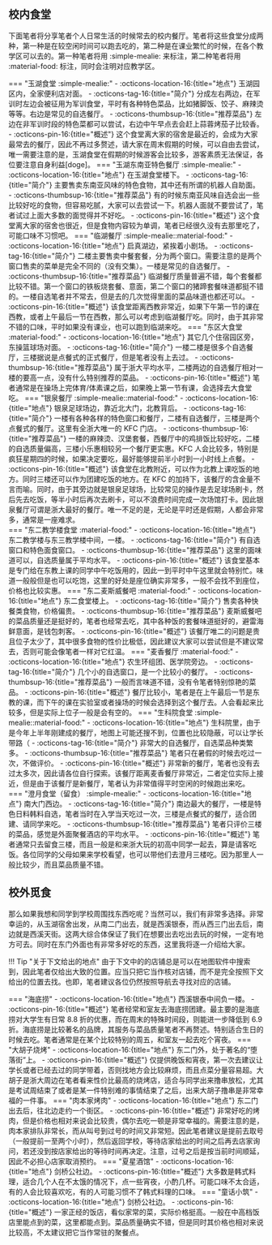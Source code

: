 ## 校内食堂

下面笔者将分享笔者个人日常生活的时候常去的校内餐厅。笔者将这些食堂分成两种，第一种是在较空闲时间可以跑去吃的，第二种是在课业繁忙的时候，在各个教学区可以去的。第一种笔者将用 :simple-mealie: 来标注，第二种笔者将用 :material-food: 标注，同时会注明对应教学区。

=== "玉湖食堂 :simple-mealie:"
    - :octicons-location-16:{title="地点"} 玉湖园区内，全家便利店对面。
    - :octicons-tag-16:{title="简介"} 分成左右两边，在军训时左边会被征用为军训食堂，平时有各种特色菜品，比如猪脚饭、饺子、麻辣烫等等。右边是常见的自选餐厅。
    - :octicons-thumbsup-16:{title="推荐菜品"} 左边在非军训时段的特色菜都可以尝试，右边中午早点去会赶上蒜蓉烤茄子比较香。
    - :octicons-pin-16:{title="概述"} 这个食堂离大家的宿舍是最近的，会成为大家最常去的餐厅，因此不再过多赘述，请大家在周末假期的时候，可以自由去尝试，唯一需要注意的是，玉湖食堂在假期的时候游客会比较多，游客素质无法保证，各位要注意自身利益[doge]。
=== "玉湖东南亚特色餐厅 :simple-mealie:"
    - :octicons-location-16:{title="地点"} 在玉湖食堂楼下。
    - :octicons-tag-16:{title="简介"} 主要售卖东南亚风味的特色食物，其中还有所谓的机器人自助面。
    - :octicons-thumbsup-16:{title="推荐菜品"} 有的时候东南亚风味自选会出一些比较好吃的食物，但容易吃腻，大家可以去尝试一下。机器人面就不要尝试了，笔者试过上面大多数的面觉得并不好吃。
    - :octicons-pin-16:{title="概述"} 这个食堂离大家的宿舍也很近，但是食物内容较为单调，笔者已经很久没有去那里吃了，可能口味不习惯吧。
=== "临湖餐厅 :simple-mealie::material-food:"
    - :octicons-location-16:{title="地点"} 启真湖边，紧挨着小剧场。
    - :octicons-tag-16:{title="简介"} 二楼主要售卖中餐套餐，分为两个窗口。需要注意的是两个窗口售卖的菜单是完全不同的（没有交集）。一楼是常见的自选餐厅。
    - :octicons-thumbsup-16:{title="推荐菜品"} 临湖餐厅质量普遍不错，每个套餐都比较不错。第一个窗口的铁板烧套餐、意面，第二个窗口的猪蹄套餐味道都挺不错的。一楼自选笔者并不常去，但是去的几次觉得里面的菜品味道也都还可以。
    - :octicons-pin-16:{title="概述"} 该食堂距离西教非常近，如果下午第一节的课在西教，或者上午最后一节在西教，那么可以考虑到临湖餐厅吃。同时，由于其非常不错的口味，平时如果没有课业，也可以跑到临湖来吃。
=== "东区大食堂 :material-food:"
    - :octicons-location-16:{title="地点"} 其它几个住宿园区旁，东操篮球场对面。
    - :octicons-tag-16:{title="简介"} 一楼二楼是很多个自选餐厅，三楼据说是点餐式的正式餐厅，但是笔者没有上去过。
    - :octicons-thumbsup-16:{title="推荐菜品"} 属于浙大平均水平，二楼两边的自选餐厅相对一楼的要高一点，没有什么特别推荐的菜品。
    - :octicons-pin-16:{title="概述"} 笔者通常是在操场上完体育/体素课之后，如果晚上第一节有课，会选择去大食堂吃。
=== "银泉餐厅 :simple-mealie::material-food:"
    - :octicons-location-16:{title="地点"} 银泉足球场边，靠近北大门，北教背后。
    - :octicons-tag-16:{title="简介"} 一楼有各种各样的特色窗口和餐厅，二楼有自选餐厅，三楼是两个点餐式的餐厅。这里有全浙大唯一的 KFC 门店。
    - :octicons-thumbsup-16:{title="推荐菜品"} 一楼的麻辣烫、汉堡套餐，西餐厅中的鸡排饭比较好吃，二楼的自选质量偏高，三楼小乐惠相较另一个餐厅更实惠。KFC 人会比较多，特别是疯狂星期四的时候，如果决定要吃，最好能够提前半小时到一小时线上点餐。
    - :octicons-pin-16:{title="概述"} 该食堂在北教附近，可以作为北教上课吃饭的地方。同时三楼还可以作为团建吃饭的地方。在 KFC 的加持下，该餐厅的含金量不言而喻。同时，由于其旁边就是银泉足球场，比较常见的操作是去足球场刷卡，然后先去吃饭，等半小时后再次去刷卡，可以不浪费时间完成一次场馆打卡。因此银泉餐厅可谓是浙大最好的餐厅。唯一不足的是，无论是平时还是假期，人都会非常多，通常是一座难求。
<br>
=== "东二教学楼食堂 :material-food:"
    - :octicons-location-16:{title="地点"} 东二教学楼与东三教学楼中间，一楼。
    - :octicons-tag-16:{title="简介"} 有自选窗口和特色面食窗口。
    - :octicons-thumbsup-16:{title="推荐菜品"} 这里的面味道可以，自选质量属于平均水平。
    - :octicons-pin-16:{title="概述"} 该食堂基本是专门给在东教上课的同学中午吃饭用的，因此一到平时中午这里就会特别忙。味道一般般但是也可以吃饱，这里的好处是座位确实非常多，一般不会找不到座位，价格也比较实惠。
=== "东二麦斯威餐吧 :material-food:"
    - :octicons-location-16:{title="地点"} 东二食堂楼上。
    - :octicons-tag-16:{title="简介"} 售卖各种快餐类食物，价格偏贵。
    - :octicons-thumbsup-16:{title="推荐菜品"} 麦斯威餐吧的菜品质量还是挺好的，笔者也经常去吃，其中各种饭的套餐味道挺好的，避雷海鲜意面，是钱包刺客。
    - :octicons-pin-16:{title="概述"} 该餐厅唯二的问题是贵且位子太少了，其中很多食物的性价比极低，因此建议大家可以尝试但是不建议常去，否则可能会像笔者一样对它红温。
=== "麦香餐厅 :material-food:"
    - :octicons-location-16:{title="地点"} 农生环组团、医学院旁边。
    - :octicons-tag-16:{title="简介"} 几个小的自选窗口，是一个比较小的餐厅。
    - :octicons-thumbsup-16:{title="推荐菜品"} 一般而言味道不错，没有令笔者特别惊艳的菜品。
    - :octicons-pin-16:{title="概述"} 餐厅比较小，笔者是在上午最后一节是东教的课，而下午的课在实验室或者操场的时候会选择到这个餐厅去。人会看起来比较多，但是实际上位子一般是会有空的。
=== "生科院食堂 :simple-mealie::material-food:"
    - :octicons-location-16:{title="地点"} 生科院里，由于是今年上半年刚建成的餐厅，地图上可能还搜不到，位置也比较隐蔽，可以让学长带路（
    - :octicons-tag-16:{title="简介"} 非常大的自选餐厅，自选菜品种类繁多。
    - :octicons-thumbsup-16:{title="推荐菜品"} 笔者只在暑假的时候去吃过一次，不做评价。
    - :octicons-pin-16:{title="概述"} 非常新的餐厅，笔者也没有去过太多次，因此请各位自行探索。该餐厅距离麦香餐厅非常近，二者定位实际上接近，但是由于该餐厅是新餐厅，笔者认为非常值得平时空闲的时候跑出来吃。
=== "澄月食堂（留食） :simple-mealie:"
    - :octicons-location-16:{title="地点"} 南大门西边。
    - :octicons-tag-16:{title="简介"} 南边最大的餐厅，一楼是特色日料韩料自选，笔者当时在入学当天吃过一次，三楼是点餐式的餐厅，适合团建、请同学来吃。
    - :octicons-thumbsup-16:{title="推荐菜品"} 笔者只评价三楼的菜品，感觉是外面聚餐酒店的平均水平。
    - :octicons-pin-16:{title="概述"} 笔者通常只去留食三楼，而且一般是和来浙大玩的初高中同学一起去，算是请客吃饭。各位同学的父母如果来学校看望，也可以带他们去澄月三楼吃。因为那里人一般比较少，而且菜品质量不错。

## 校外觅食

那么如果我想和同学到学校周围找东西吃呢？当然可以，我们有非常多选择。非常幸运的，从玉湖宿舍出发，从南二门出去，就是西溪银泰，而从西三门出去后，南边就是西溪天街。这两大综合体保证了我们在想要出去吃出去玩的时候，一定有地方可去。同时在东门外面也有非常多好吃的东西，这里我将逐一介绍给大家。

!!! Tip "关于下文给出的地点"
    由于下文中的的店铺总是可以在地图软件中搜索到，因此笔者仅给出大致的位置。应当只把它当作核对店铺，而不是完全按照下文给出的位置去找。也即，笔者建议各位仍然按照导航去寻找对应的店铺。

=== "海底捞"
    - :octicons-location-16:{title="地点"} 西溪银泰中间负一楼。
    - :octicons-pin-16:{title="概述"} 笔者经常和室友去海底捞团建。最主要的是海底捞对大学生有日常 8.8 折的优惠，而在周末的特殊时间段，则能进一步降低到 6.9 折。海底捞是比较著名的品牌，其服务与菜品质量笔者不再赘述。特别适合生日的时候去吃。笔者通常是在某个比较特别的周五，和室友一起去吃个宵夜。
=== "大胡子烧烤"
    - :octicons-location-16:{title="地点"} 东二门外，处于著名的“堕落街”上。
    - :octicons-pin-16:{title="概述"} 仅提供晚饭和宵夜，第一次去建议让学长或者已经去过的同学带着，否则找地方会比较麻烦，而且点菜分量容易超。大胡子是浙大周边在笔者看来性价比最高的烧烤店，适合与同学出来撸串放松，尤其是考试周结束了或者是某一件特别难的事情结束了之后，出来大胡子撸串是非常幸福的一件事。
=== "肉本家烤肉"
    - :octicons-location-16:{title="地点"} 东二门出去后，往北边走约一个街区。
    - :octicons-pin-16:{title="概述"} 非常好吃的烤肉，但是价格也相对来说会比较贵，偶尔去吃一顿是非常幸福的。需要注意的是，肉本家排队非常长，而从叫号到过号的时间又非常短。因此笔者建议是提前去取号（一般提前一至两个小时），然后返回学校，等待店家给出的时间之后再去店家询问，若还没到按店家给出的等待时间再决定。注意，过号之后是按当前时间顺延，因此不必担心店家取消预约。
=== "夏星酒馆"
    - :octicons-location-16:{title="地点"} 剑桥公社边。
    - :octicons-pin-16:{title="概述"} 大多数是韩式料理，适合几个人在不太饿的情况下，点一些宵夜，小酌几杯。可能口味不太合适，有的人会比较喜欢吃，有的人可能习惯不了韩式料理的口味。
=== "童话小筑"
    - :octicons-location-16:{title="地点"} 剑桥公社边。
    - :octicons-pin-16:{title="概述"} 一家正经的饭店，看似家常的菜，实际价格挺高。一般在中高档饭店里能点到的菜，这里都能点到。菜品质量确实不错，但是同时其价格也相对来说比较高，不太建议把它当作常驻的聚餐点。